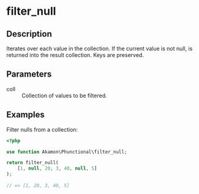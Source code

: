 # filter_null

## Description
Iterates over each value in the collection. If the current value is not null,
is returned into the result collection. Keys are preserved.

## Parameters

<dl>
  <dt>coll</dt>
  <dd>Collection of values to be filtered.</dd>
</dl>

## Examples

Filter nulls from a collection:
```php
<?php

use function Akamon\Phunctional\filter_null;

return filter_null(
    [1, null, 20, 3, 40, null, 5]
);
            
// => [1, 20, 3, 40, 5]
```
